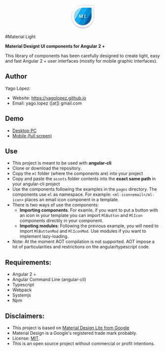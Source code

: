 <div style="margin: auto; width: 81px;"><img src="src/assets/img/logo.png"></div>       

#Material Light

**Material Designt UI components for Angular 2 +**

This library of components has been carefully designed to create light, easy and fast Angular 2 + user interfaces
(mostly for mobile graphic interfaces).

## Author

Yago López:

- Website: <a href="https://yagolopez.github.io" target="_blank">https://yagolopez.github.io</a>
- Email: yago.lopez ([at]) gmail.com

## Demo

- <a href="http://yagolopez.github.io/material-light/iframe/iframe.html" target="_blank">Desktop PC</a>
- <a href="https://yagolopez.github.io/material-light/dist/index.html" target="_blank">Mobile (full screen)</a>

## Use

- This project is meant to be used with **angular-cli**
- Clone or download the repository.
- Copy the `ml` folder (where the components are) into your project
- Copy and paste the `assets` folder contents into the **exact same path** in your angular-cli project
- Use the components following the examples in the `pages` directory. The components use `ml` as namespace. For example: `<ml-icon>email</ml-icon>` places an email icon component in a template.
- There is two ways of use the components:
  - **Importing components**. For examle, if you want to put a button with an icon in your template you can import `MlButton` and `MlIcon` components directily in your component.
  - **Impoting modules**: Following the previous example, you will need to import `MlButtonMod` and `MlIconMod`. Use modules if you want to implement lazy-loading.
- Note: At the moment AOT compilation is not supported.
AOT impose a lot of particularities and restrictions on the angular/typescript code.

## Requirements:

- Angular 2 +
- Angular Command Line (angular-cli)
- Typescript
- Webpack
- Systemjs
- Npm

## Disclaimers:

- This project is based on <a href="http://getmdl.io" target="_blank">Material Design Lite from Google</a>
- Material Design is a Google's registered trade mark probably.
- License: <a href="LICENSE.txt">MIT</a>.
- This is an open source project without commercial or profit intentions.